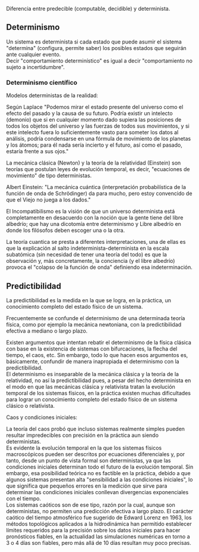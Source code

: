 Diferencia entre predecible (computable, decidible) y determinista.

## Determinismo

Un sistema es determinista si cada estado que puede asumir el sistema "determina" (configura, permite saber) los
posibles estados que seguirán ante cualquier evento.  
Decir "comportamiento determinístico" es igual a decir "comportamiento no sujeto a incertidumbre".


### Determinismo científico

Modelos deterministas de la realidad:

Según Laplace "Podemos mirar el estado presente del universo como el efecto del pasado y la causa de su futuro.
Podría existir un intelecto (demonio) que si en cualquier momento dado supiera las posiciones de todos los
objetos del universo y las fuerzas de todos sus movimientos, y si este intelecto fuera lo suficientemente vasto
para someter los datos al análisis, podría condensarse en una fórmula de movimiento de los planetas y los
átomos;
para él nada sería incierto y el futuro, así como el pasado, estaría frente a sus ojos." 

La mecánica clásica (Newton) y la teoría de la relatividad (Einstein) son teorías que postulan leyes de
evolución temporal, es decir, "ecuaciones de movimiento" de tipo deterministas.
        
Albert Einstein: "La mecánica cuántica (interpretación probabilística de la función de onda de Schrödinger) da
para mucho,
pero estoy convencido de que el Viejo no juega a los dados."
       
El Incompatibilismo es la visión de que un universo determinista está completamente en desacuerdo con la noción
que la gente tiene del libre albedrío; que hay una dicotomía entre determinismo y Libre albedrío en donde los
filósofos deben escoger una o la otra.
       
La teoría cuantica se presta a diferentes interpretaciones, una de ellas es que la explicación al salto
indeterminista-determinista en la escala subatómica (sin necesidad de tener una teoría del todo) es que la
observación y, más concretamente, la conciencia (y el libre albedrío) provoca el "colapso de la función de onda"
definiendo esa indeterminación.
       
## Predictibilidad

La predictibilidad es la medida en la que se logra, en la práctica, un conocimiento completo del estado físico
de un sistema.
       
Frecuentemente se confunde el determinismo de una determinada teoría física, como por ejemplo la mecánica
newtoniana, con la predictibilidad efectiva a mediano o largo plazo.
       
Existen argumentos que intentan rebatir el determinismo de la física clásica con base en la existencia de
sistemas con bifurcaciones, la flecha del tiempo, el caos, etc. Sin embargo, todo lo que hacen esos argumentos
es, básicamente, confundir de manera inapropiada el determinismo con la predictibilidad.  
El determinismo es inseparable de la mecánica clásica y la teoría de la relatividad, no así la predictibilidad
pues, a pesar del hecho determinista en el modo en que las mecánicas clásica y relativista tratan la evolución
temporal de los sistemas físicos, en la práctica existen muchas dificultades para lograr un conocimiento
completo del estado físico de un sistema clásico o relativista.
      
Caos y condiciones iniciales:
       
La teoría del caos probó que incluso sistemas realmente simples pueden resultar impredecibles con precisión en
la práctica aun siendo deterministas.  
Es evidente la evolución temporal en la que los sistemas físicos macroscópicos pueden ser descritos por
ecuaciones diferenciales y, por tanto, desde un punto de vista formal son deterministas, ya que las condiciones
iniciales determinan todo el futuro de la evolución temporal. Sin embargo, esa posibilidad teórica no es
factible en la práctica, debido a que algunos sistemas presentan alta "sensibilidad a las condiciones
iniciales", lo que significa que pequeños errores en la medición que sirve para determinar las condiciones
iniciales conllevan divergencias exponenciales con el tiempo.  
Los sistemas caóticos son de ese tipo, razón por la cual, aunque son deterministas, no permiten una predicción
efectiva a largo plazo.
El carácter caótico del tiempo atmosférico fue sugerido de Edward Lorenz en 1963, los métodos topológicos
aplicados a la hidrodinámica han permitido establecer límites requeridos para la precisión sobre los datos
iniciales para hacer pronósticos fiables, en la actualidad las simulaciones numéricas en torno a 3 o 4 días son
fiables, pero más allá de 10 días resultan muy poco precisas.
